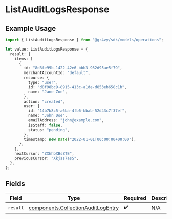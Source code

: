 # ListAuditLogsResponse

## Example Usage

```typescript
import { ListAuditLogsResponse } from "@gr4vy/sdk/models/operations";

let value: ListAuditLogsResponse = {
  result: {
    items: [
      {
        id: "8d3fe99b-1422-42e6-bbb3-932d95ae5f79",
        merchantAccountId: "default",
        resource: {
          type: "user",
          id: "d0f98bc9-8915-413c-a1de-d853eb658c1b",
          name: "Jane Zoe",
        },
        action: "created",
        user: {
          id: "14b7b8c5-a6ba-4fb6-bbab-52d43c7f37ef",
          name: "John Doe",
          emailAddress: "john@example.com",
          isStaff: false,
          status: "pending",
        },
        timestamp: new Date("2022-01-01T00:00:00+00:00"),
      },
    ],
    nextCursor: "ZXhhbXBsZTE",
    previousCursor: "Xkjss7asS",
  },
};
```

## Fields

| Field                                                                                    | Type                                                                                     | Required                                                                                 | Description                                                                              |
| ---------------------------------------------------------------------------------------- | ---------------------------------------------------------------------------------------- | ---------------------------------------------------------------------------------------- | ---------------------------------------------------------------------------------------- |
| `result`                                                                                 | [components.CollectionAuditLogEntry](../../models/components/collectionauditlogentry.md) | :heavy_check_mark:                                                                       | N/A                                                                                      |